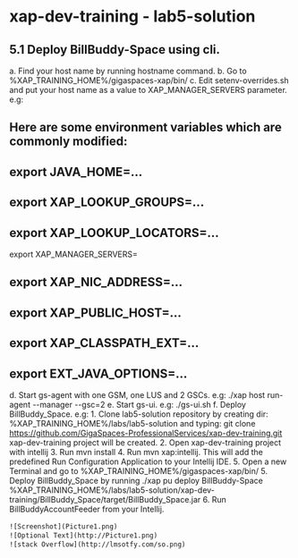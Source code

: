# xap-dev-training - lab5-solution


## 5.1	Deploy BillBuddy-Space using cli.


a. Find your host name by running hostname command.
b. Go to %XAP_TRAINING_HOME%/gigaspaces-xap/bin/
c. Edit setenv-overrides.sh and put your host name as a value to XAP_MANAGER_SERVERS parameter. e.g:

## Here are some environment variables which are commonly modified:
## export JAVA_HOME=...
## export XAP_LOOKUP_GROUPS=...
## export XAP_LOOKUP_LOCATORS=...
export XAP_MANAGER_SERVERS=<your host name>
## export XAP_NIC_ADDRESS=...
## export XAP_PUBLIC_HOST=...
## export XAP_CLASSPATH_EXT=...
## export EXT_JAVA_OPTIONS=...

d. Start gs-agent with one GSM, one LUS and 2 GSCs. e.g:
./xap host run-agent --manager --gsc=2
e.	Start gs-ui. e.g: ./gs-ui.sh
f. Deploy BillBuddy_Space. e.g:
    1. Clone lab5-solution repository by creating dir: %XAP_TRAINING_HOME%/labs/lab5-solution and typing: git clone https://github.com/GigaSpaces-ProfessionalServices/xap-dev-training.git
        xap-dev-training project will be created.
    2. Open xap-dev-training project with intellij
    3. Run mvn install
    4. Run mvn xap:intellij. This will add the predefined Run Configuration Application to your Intellij IDE.
    5. Open a new Terminal and go to %XAP_TRAINING_HOME%/gigaspaces-xap/bin/
    5. Deploy BillBuddy_Space by running ./xap pu deploy BillBuddy-Space %XAP_TRAINING_HOME%/labs/lab5-solution/xap-dev-training/BillBuddy_Space/target/BillBuddy_Space.jar
    6. Run BillBuddyAccountFeeder from your Intellij.

    ![Screenshot](Picture1.png)
    ![Optional Text](http://Picture1.png)
    ![stack Overflow](http://lmsotfy.com/so.png)
